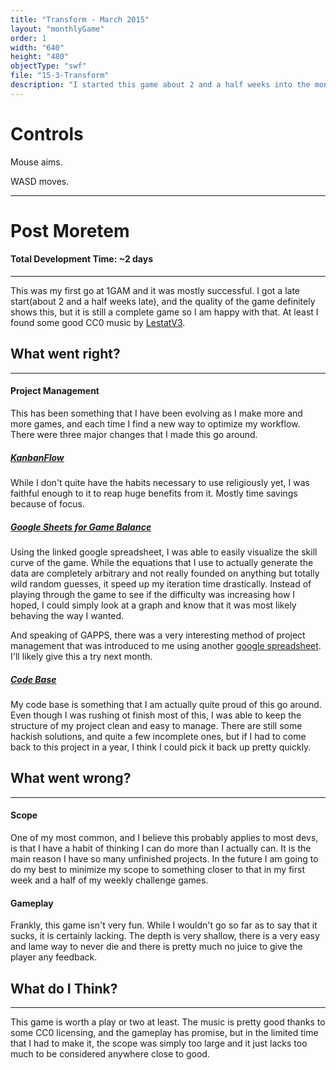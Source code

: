 ```yaml
---
title: "Transform - March 2015"
layout: "monthlyGame"
order: 1
width: "640"
height: "480"
objectType: "swf"
file: "15-3-Transform"
description: "I started this game about 2 and a half weeks into the month.  It is nowhere near as polished as I would like, but I am pretty stoked I 'finished' it."
---
```


# Controls

Mouse aims.

WASD moves.

------

# Post Moretem
#### Total Development Time: ~2 days
------

This was my first go at 1GAM and it was mostly successful.  I got a late start(about 2 and a half weeks late), and the quality of the game definitely shows this, but it is still a complete game so I am happy with that.  At least I found some good CC0 music by [LestatV3](https://soundcloud.com/lestatv3/12-05-13-golias).

## What went right?

------

#### Project Management

This has been something that I have been evolving as I make more and more games, and each time I find a new way to optimize my workflow.  There were three major changes that I made this go around.

##### [KanbanFlow](https://kanbanflow.com/)

While I don't quite have the habits necessary to use religiously yet, I was faithful enough to it to reap huge benefits from it.  Mostly time savings because of focus.

##### [Google Sheets for Game Balance](https://docs.google.com/spreadsheets/d/1j6kjulO02zjgteE7XwacrCpTVQEjk9fCWSy379go0ds/edit?usp=sharing)

Using the linked google spreadsheet, I was able to easily visualize the skill curve of the game.  While the equations that I use to actually generate the data are completely arbitrary and not really founded on anything but totally wild random guesses, it speed up my iteration time drastically.  Instead of playing through the game to see if the difficulty was increasing how I hoped, I could simply look at a graph and know that it was most likely behaving the way I wanted.

And speaking of GAPPS, there was a very interesting method of project management that was introduced to me using another [google spreadsheet](http://www.reddit.com/r/gamedev/comments/30glr6/lessons_random_thoughts_after_a_year_of_fulltime/cpt0ptp).  I'll likely give this a try next month.

##### [Code Base](https://github.com/IkonicGames/15-3-Transform)

My code base is something that I am actually quite proud of this go around.  Even though I was rushing ot finish most of this, I was able to keep the structure of my project clean and easy to manage.  There are still some hackish solutions, and quite a few incomplete ones, but if I had to come back to this project in a year, I think I could pick it back up pretty quickly.

## What went wrong?

------

#### Scope

One of my most common, and I believe this probably applies to most devs, is that I have a habit of thinking I can do more than I actually can.  It is the main reason I have so many unfinished projects.  In the future I am going to do my best to minimize my scope to something closer to that in my first week and a half of my weekly challenge games.

#### Gameplay

Frankly, this game isn't very fun.  While I wouldn't go so far as to say that it sucks, it is certainly lacking.  The depth is very shallow, there is a very easy and lame way to never die and there is pretty much no juice to give the player any feedback.

## What do I Think?

------

This game is worth a play or two at least.  The music is pretty good thanks to some CC0 licensing, and the gameplay has promise, but in the limited time that I had to make it, the scope was simply too large and it just lacks too much to be considered anywhere close to good.

